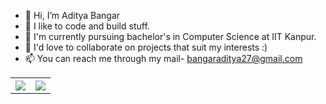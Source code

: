 - 👋 Hi, I’m Aditya Bangar
- 👀 I like to code and build stuff.
- 🌱 I'm currently pursuing bachelor's in Computer Science at IIT Kanpur.
- 💞️ I'd love to collaborate on projects that suit my interests :)
- 📫 You can reach me through my mail- bangaraditya27@gmail.com

<!-- [![Aditya's GitHub stats](https://github-readme-stats.vercel.app/api?username=bangaradi)](https://github.com/bangaradi/github-readme-stats) -->
<table style="width:100%">
  <tr>
    <th><img src="https://github-readme-stats.vercel.app/api?username=bangaradi&show_icons=true&hide_border=true&hide=issues&theme=radical" /></th>
    <th><img src="https://github-readme-stats.vercel.app/api/top-langs/?username=bangaradi&layout=compact&theme=radical&langs_count=6" /></th>
  </tr>
</table>
<br>

